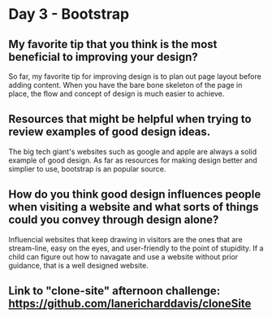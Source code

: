# Day 3 - Bootstrap

## My favorite tip that you think is the most beneficial to improving your design?
So far, my favorite tip for improving design is to plan out page layout before adding content.  When you have the bare bone skeleton of the page in place, the flow and concept of design is much easier to achieve.  

## Resources that might be helpful when trying to review examples of good design ideas.
The big tech giant's websites such as google and apple are always a solid example of good design.  As far as resources for making design better and simplier to use, bootstrap is an popular source.


## How do you think good design influences people when visiting a website and what sorts of things could you convey through design alone?
Influencial websites that keep drawing in visitors are the ones that are stream-line, easy on the eyes, and user-friendly to the point of stupidity.  If a child can figure out how to navagate and use a website without prior guidance, that is a well designed website.


## Link to "clone-site" afternoon challenge: https://github.com/lanericharddavis/cloneSite